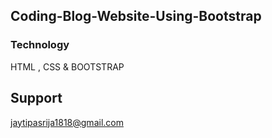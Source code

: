 ## Coding-Blog-Website-Using-Bootstrap

### Technology

HTML , CSS & BOOTSTRAP

## Support

jaytipasrija1818@gmail.com
